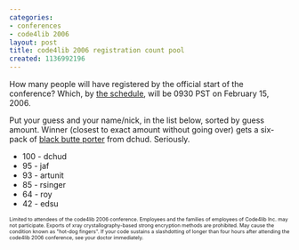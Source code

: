 ```yaml
---
categories:
- conferences
- code4lib 2006
layout: post
title: code4lib 2006 registration count pool
created: 1136992196
---
```

How many people will have registered by the official start of the conference?  Which, by <a href="http://www.code4lib.org/2006/schedule">the schedule</a>, will be 0930 PST on February 15, 2006.

Put your guess and your name/nick, in the list below, sorted by guess amount.  Winner (closest to exact amount without going over) gets a six-pack of <a href="http://www.deschutesbrewery.com/BrewPub/OnTap/5832.aspx">black butte porter</a> from dchud.  Seriously. 


<ul>
<li>100 - dchud</li>
<li> 95 - jaf</li>
<li>93 - artunit</li>
<li>85 - rsinger</li>
<li>64 - roy</li>
<li>42 - edsu</li>
</ul>


<p style="font-size:xx-small;">Limited to attendees of the code4lib 2006 conference.  Employees and the families of employees of Code4lib Inc. may not participate.  Exports of xray crystallography-based strong encryption methods are prohibited.  May cause the condition known as "hot-dog fingers".  If your code sustains a slashdotting of longer than four hours after attending the code4lib 2006 conference, see your doctor immediately.</p>

